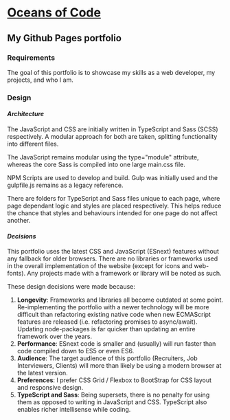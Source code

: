 # [Oceans of Code](https://oceansofcode.com)

## My Github Pages portfolio

### Requirements

The goal of this portfolio is to showcase my skills as a web developer, my projects, and who I am.

### Design

#### *Architecture*

The JavaScript and CSS are initially written in TypeScript and Sass (SCSS) respectively. A modular approach for both are taken, splitting functionality into different files.

The JavaScript remains modular using the type="module" attribute, whereas the core Sass is compiled into one large main.css file.

NPM Scripts are used to develop and build. Gulp was initially used and the gulpfile.js remains as a legacy reference.

There are folders for TypeScript and Sass files unique to each page, where page dependant logic and styles are placed respectively. This helps reduce the chance that styles and behaviours intended for one page do not affect another.

#### *Decisions*

This portfolio uses the latest CSS and JavaScript (ESnext) features without any fallback for older browsers. There are no libraries or frameworks used in the overall implementation of the website (except for icons and web-fonts). Any projects made with a framework or library will be noted as such.

These design decisions were made because:

1. **Longevity**: Frameworks and libraries all become outdated at some point. Re-implementing the portfolio with a newer technology will be more difficult than refactoring existing native code when new ECMAScript features are released (i.e. refactoring promises to async/await). Updating node-packages is far quicker than updating an entire framework over the years.
2. **Performance**: ESnext code is smaller and (usually) will run faster than code compiled down to ES5 or even ES6.
3. **Audience**: The target audience of this portfolio (Recruiters, Job Interviewers, Clients) will more than likely be using a modern browser at the latest version.
4. **Preferences**: I prefer CSS Grid / Flexbox to BootStrap for CSS layout and responsive design.
5. **TypeScript and Sass**: Being supersets, there is no penalty for using them as opposed to writing in JavaScript and CSS. TypeScript also enables richer intellisense while coding.
